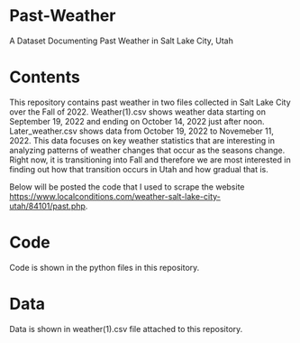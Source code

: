 # Past-Weather
A Dataset Documenting Past Weather in Salt Lake City, Utah

# Contents

This repository contains past weather in two files collected in Salt Lake City over the Fall of 2022. Weather(1).csv shows weather data starting on September 19, 2022 and ending on October 14, 2022 just after noon. Later_weather.csv shows data from October 19, 2022 to Novemeber 11, 2022. This data focuses on key weather statistics that are interesting in analyzing patterns of weather changes that occur as the seasons change. Right now, it is transitioning into Fall and therefore we are most interested in finding out how that transition occurs in Utah and how gradual that is.

Below will be posted the code that I used to scrape the website https://www.localconditions.com/weather-salt-lake-city-utah/84101/past.php. 

# Code 
Code is shown in the python files in this repository.


# Data
Data is shown in weather(1).csv file attached to this repository.
